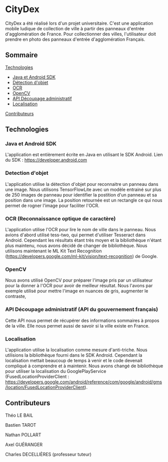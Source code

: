 # CityDex

CityDex a été réalisé lors d'un projet universitaire.
C'est une application mobile ludique de collection de ville à partir des panneaux d'entrée d'agglomération de France.
Pour collectionner des villes, l'utilisateur doit prendre en photo des panneaux d'entrée d'agglomération Français.

## Sommaire

[Technologies](https://github.com/TLBail/CityDex/blob/main/README.md#technologies)
 - [Java et Android SDK](https://github.com/TLBail/CityDex/blob/main/README.md#java-et-android-sdk)
 - [Détection d'objet](https://github.com/TLBail/CityDex/blob/main/README.md#java-et-android-sdk)
 - [OCR](https://github.com/TLBail/CityDex/blob/main/README.md#ocr-reconnaissance-optique-de-caractère)
 - [OpenCV](https://github.com/TLBail/CityDex/blob/main/README.md#opencv)
 - [API Découpage administratif](https://github.com/TLBail/CityDex/blob/main/README.md#api-découpage-administratif-api-du-gouvernement-français)
 - [Localisation](https://github.com/TLBail/CityDex/blob/main/README.md#localisation)

[Contributeurs](https://github.com/TLBail/CityDex/blob/main/README.md#contributeurs)

## Technologies

### Java et Android SDK

L'application est entièrement écrite en Java en utilisant le SDK Android.
Lien du SDK : https://developer.android.com

### Detection d'objet

L'application utilise la détection d'objet pour reconnaitre un panneau dans une image.
Nous utilisons TensorFlowLite avec un modèle entrainé sur plus de 250 images de panneau pour identifier la postition d'un panneau et sa position dans une image.
La position retournée est un rectangle ce qui nous permet de rogner l'image pour faciliter l'OCR.

### OCR (Reconnaissance optique de caractère)

L'application utilise l'OCR pour lire le nom de ville dans le panneau.
Nous avions d'abord utilisé tess-two, qui permet d'utiliser Tesseract dans Android.
Cependant les résultats étant très moyen et la bibliothèque n'étant plus maintenu, nous avons décidé de changer de bibliothèque.
Nous utilisons maintenant le ML Kit Text Recognition (https://developers.google.com/ml-kit/vision/text-recognition) de Google.

### OpenCV

Nous avons utilisé OpenCV pour préparer l'image pris par un utilisateur pour la donner à l'OCR pour avoir de meilleur résultat.
Nous l'avons par exemple utilisé pour mettre l'image en nuances de gris, augmenter le contraste, 

### API Découpage administratif (API du gouvernement français)

Cette API nous permet de récupérer des informations sommaires à propos de la ville.
Elle nous permet aussi de savoir si la ville existe en France.

### Localisation

L'application utilise la localisation comme mesure d'anti-triche.
Nous utilisions la bibliothèque fourni dans le SDK Android.
Cependant la localisation mettait beaucoup de temps à venir et le code devenait compliqué à comprendre et à maintenir.
Nous avons changé de bibliothèque pour utiliser la localisation du GooglePlayService (FusedLocationProviderClient : https://developers.google.com/android/reference/com/google/android/gms/location/FusedLocationProviderClient).

## Contributeurs

Théo LE BAIL

Bastien TAROT

Nathan POLLART

Axel GUÉRANGER

Charles DECELLIÈRES (professeur tuteur)

<!--

Rajouter lien playstore
Rajouter le fait d'inciter à creer une issue s'il y a un probleme
Ajouter un sommaire ?
Ajouter une partie fonctionnement ?

-->

